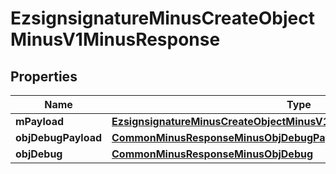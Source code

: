 
# EzsignsignatureMinusCreateObjectMinusV1MinusResponse

## Properties
Name | Type | Description | Notes
------------ | ------------- | ------------- | -------------
**mPayload** | [**EzsignsignatureMinusCreateObjectMinusV1MinusResponseMinusMPayload**](EzsignsignatureMinusCreateObjectMinusV1MinusResponseMinusMPayload.md) |  | 
**objDebugPayload** | [**CommonMinusResponseMinusObjDebugPayload**](CommonMinusResponseMinusObjDebugPayload.md) |  |  [optional]
**objDebug** | [**CommonMinusResponseMinusObjDebug**](CommonMinusResponseMinusObjDebug.md) |  |  [optional]



